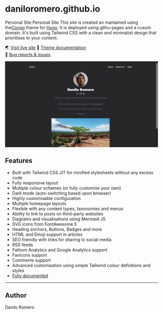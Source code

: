 # daniloromero.github.io
Personal Site
Personal Site
This site is created an mantained using the[Congo](https://jpanther.github.io/congo/) theme for [Hugo](https://gohugo.io). It is deployed using githu-pages and a cusom domain. It's built using Tailwind CSS with a clean and minimalist design that prioritises to your content.

🌏 [Visit live site](https://daniloromero.me)
📑 [Theme documentation](https://jpanther.github.io/congo/docs/)  
🐛 [Bug reports & issues](https://github.com/daniloromero/daniloromero.github.io/issues)  


![Screenshot](https://github.com/daniloromero/terpenoide/blob/main/static/home_screenshot.png)

## Features

- Built with Tailwind CSS JIT for minified stylesheets without any excess code
- Fully responsive layout
- Multiple colour schemes (or fully customise your own)
- Dark mode (auto-switching based upon browser)
- Highly customisable configuration
- Multiple homepage layouts
- Flexible with any content types, taxonomies and menus
- Ability to link to posts on third-party websites
- Diagrams and visualisations using Mermaid JS
- SVG icons from FontAwesome 5
- Heading anchors, Buttons, Badges and more
- HTML and Emoji support in articles
- SEO friendly with links for sharing to social media
- RSS feeds
- Fathom Analytics and Google Analytics support
- Favicons support
- Comments support
- Advanced customisation using simple Tailwind colour definitions and styles
- [Fully documented](https://jpanther.github.io/congo/docs/)

---
## Author
Danilo Romero
